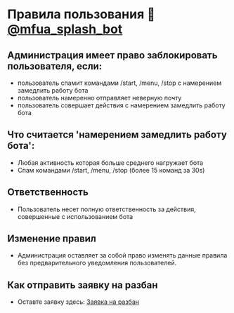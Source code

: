 # Правила пользования 🧨[@mfua_splash_bot](https://t.me/mfua_splash_bot)

## Администрация имеет право заблокировать пользователя, если:
* пользователь спамит командами /start, /menu, /stop с намерением замедлить работу бота
* пользователь намеренно отправляет неверную почту
* пользователь совершает действия с намерением замедлить работу бота

## Что считается 'намерением замедлить работу бота':
* Любая активность которая больше среднего нагружает бота
* Спам командами /start, /menu, /stop (более 15 команд за 30s)

## Ответственность
* Пользователь несет полную ответственность за действия, совершенные с использованием бота

## Изменение правил
* Администрация оставляет за собой право изменять данные правила без предварительного уведомления пользователей.

## Как отправить заявку на разбан
* Оставте заявку здесь: [Заявка на разбан](https://docs.google.com/forms/d/e/1FAIpQLSecU-pfxLBzInqcSo8IZHzHU_hYjhmpoC98BPmJghHcQgOfmw/viewform?usp=sf_link)
